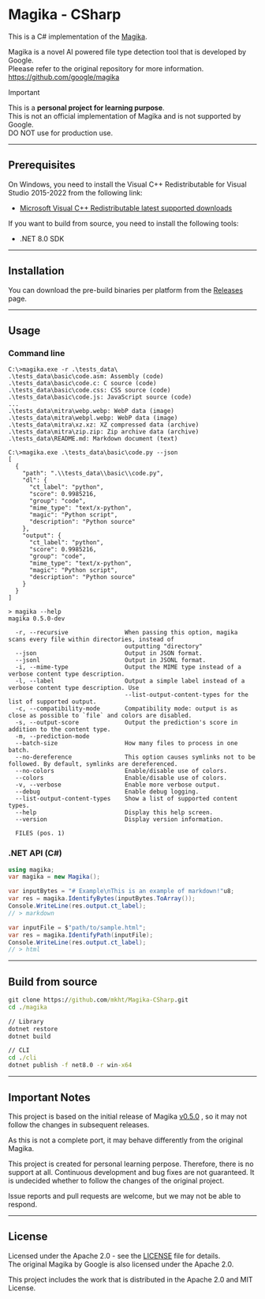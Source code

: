# Magika - CSharp

This is a C# implementation of the [Magika](https://github.com/google/magika).

Magika is a novel AI powered file type detection tool that is developed by Google.  
Pleease refer to the original repository for more information.  
https://github.com/google/magika

> [!IMPORTANT]  
> This is a **personal project for learning purpose**.  
> This is not an official implementation of Magika and is not supported by Google.  
> DO NOT use for production use.

----
## Prerequisites

On Windows, you need to install the Visual C++ Redistributable for Visual Studio 2015-2022 from the following link:
 - [Microsoft Visual C++ Redistributable latest supported downloads](https://learn.microsoft.com/en-us/cpp/windows/latest-supported-vc-redist?view=msvc-170)

If you want to build from source, you need to install the following tools:
 - .NET 8.0 SDK

----
## Installation

You can download the pre-build binaries per platform from the [Releases](https://github.com/mkht/Magika-CSharp/Releases) page.

----
## Usage

### Command line

```
C:\>magika.exe -r .\tests_data\
.\tests_data\basic\code.asm: Assembly (code)
.\tests_data\basic\code.c: C source (code)
.\tests_data\basic\code.css: CSS source (code)
.\tests_data\basic\code.js: JavaScript source (code)
...
.\tests_data\mitra\webp.webp: WebP data (image)
.\tests_data\mitra\webpl.webp: WebP data (image)
.\tests_data\mitra\xz.xz: XZ compressed data (archive)
.\tests_data\mitra\zip.zip: Zip archive data (archive)
.\tests_data\README.md: Markdown document (text)
```

```
C:\>magika.exe .\tests_data\basic\code.py --json
[
  {
    "path": ".\\tests_data\\basic\\code.py",
    "dl": {
      "ct_label": "python",
      "score": 0.9985216,
      "group": "code",
      "mime_type": "text/x-python",
      "magic": "Python script",
      "description": "Python source"
    },
    "output": {
      "ct_label": "python",
      "score": 0.9985216,
      "group": "code",
      "mime_type": "text/x-python",
      "magic": "Python script",
      "description": "Python source"
    }
  }
]
```

```
> magika --help
magika 0.5.0-dev

  -r, --recursive                When passing this option, magika scans every file within directories, instead of
                                 outputting "directory"
  --json                         Output in JSON format.
  --jsonl                        Output in JSONL format.
  -i, --mime-type                Output the MIME type instead of a verbose content type description.
  -l, --label                    Output a simple label instead of a verbose content type description. Use
                                 --list-output-content-types for the list of supported output.
  -c, --compatibility-mode       Compatibility mode: output is as close as possible to `file` and colors are disabled.
  -s, --output-score             Output the prediction's score in addition to the content type.
  -m, --prediction-mode
  --batch-size                   How many files to process in one batch.
  --no-dereference               This option causes symlinks not to be followed. By default, symlinks are dereferenced.
  --no-colors                    Enable/disable use of colors.
  --colors                       Enable/disable use of colors.
  -v, --verbose                  Enable more verbose output.
  --debug                        Enable debug logging.
  --list-output-content-types    Show a list of supported content types.
  --help                         Display this help screen.
  --version                      Display version information.

  FILES (pos. 1)
```

### .NET API (C#)

```csharp
using magika;
var magika = new Magika();

var inputBytes = "# Example\nThis is an example of markdown!"u8;
var res = magika.IdentifyBytes(inputBytes.ToArray());
Console.WriteLine(res.output.ct_label);
// > markdown

var inputFile = $"path/to/sample.html";
var res = magika.IdentifyPath(inputFile);
Console.WriteLine(res.output.ct_label);
// > html
```

----
## Build from source

```cmd
git clone https://github.com/mkht/Magika-CSharp.git
cd ./magika

// Library
dotnet restore
dotnet build

// CLI
cd ./cli
dotnet publish -f net8.0 -r win-x64
```

----
## Important Notes
This project is based on the initial release of Magika [v0.5.0](https://github.com/google/magika/releases/tag/v0.5.0) , so it may not follow the changes in subsequent releases.

As this is not a complete port, it may behave differently from the original Magika.

This project is created for personal learning perpose. Therefore, there is no support at all. Continuous development and bug fixes are not guaranteed. It is undecided whether to follow the changes of the original project.

Issue reports and pull requests are welcome, but we may not be able to respond.

----
## License

Licensed under the Apache 2.0 - see the [LICENSE](LICENSE) file for details.  
The original Magika by Google is also licensed under the Apache 2.0.

This project includes the work that is distributed in the Apache 2.0 and MIT License.
